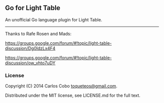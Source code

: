 ## Go for Light Table

An unofficial Go language plugin for Light Table.

---

Thanks to Rafe Rosen and Mads:

https://groups.google.com/forum/#!topic/light-table-discussion/Dg0ldzLx4F4

https://groups.google.com/forum/#!topic/light-table-discussion/ow_vhto7uDY

### License

Copyright (C) 2014 Carlos Cobo <toqueteos@gmail.com>.

Distributed under the MIT license, see LICENSE.md for the full text.